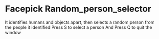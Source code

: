 # Facepick Random_person_selector
It identifies humans and objects apart, then selects a random person from the people it identified 
Press S to select a person 
And Press Q to quit the window
